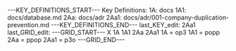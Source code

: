 ---KEY_DEFINITIONS_START---
Key Definitions:
1A: docs
1A1: docs/database.md
2Aa: docs/adr
2Aa1: docs/adr/001-company-duplication-prevention.md
---KEY_DEFINITIONS_END---
last_KEY_edit: 2Aa1
last_GRID_edit: 
---GRID_START---
X 1A 1A1 2Aa 2Aa1
1A = op3
1A1 = popp
2Aa = ppop
2Aa1 = p3o
---GRID_END---
